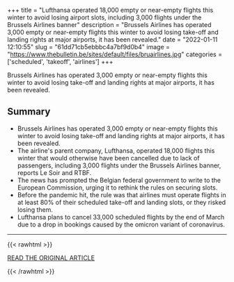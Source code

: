 +++
title = "Lufthansa operated 18,000 empty or near-empty flights this winter to avoid losing airport slots, including 3,000 flights under the Brussels Airlines banner"
description = "Brussels Airlines has operated 3,000 empty or near-empty flights this winter to avoid losing take-off and landing rights at major airports, it has been revealed."
date = "2022-01-11 12:10:55"
slug = "61dd71cb5ebbbc4a7bf9d0b4"
image = "https://www.thebulletin.be/sites/default/files/bruairlines.jpg"
categories = ['scheduled', 'takeoff', 'airlines']
+++

Brussels Airlines has operated 3,000 empty or near-empty flights this winter to avoid losing take-off and landing rights at major airports, it has been revealed.

## Summary

- Brussels Airlines has operated 3,000 empty or near-empty flights this winter to avoid losing take-off and landing rights at major airports, it has been revealed.
- The airline's parent company, Lufthansa, operated 18,000 flights this winter that would otherwise have been cancelled due to lack of passengers, including 3,000 flights under the Brussels Airlines banner, reports Le Soir and RTBF.
- The news has prompted the Belgian federal government to write to the European Commission, urging it to rethink the rules on securing slots.
- Before the pandemic hit, the rule was that airlines must operate flights in at least 80% of their scheduled take-off and landing slots, or they risked losing them.
- Lufthansa plans to cancel 33,000 scheduled flights by the end of March due to a drop in bookings caused by the omicron variant of coronavirus.

---

{{< rawhtml >}}
  <p class="article-category">
    <a target="_blank" href="https://www.thebulletin.be/brussels-airlines-runs-3000-empty-flights-maintain-airport-slots">READ THE ORIGINAL ARTICLE</a>
  </p>
{{< /rawhtml >}}
